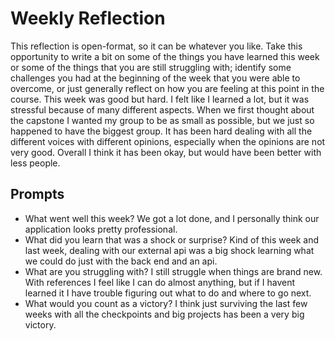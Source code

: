# Weekly Reflection
This reflection is open-format, so it can be whatever you like. Take this opportunity to write a bit on some of the things you have learned this week or some of the things that you are still struggling with; identify some challenges you had at the beginning of the week that you were able to overcome, or just generally reflect on how you are feeling at this point in the course.
This week was good but hard. I felt like I learned a lot, but it was stressful because of many different aspects. When we first thought about the capstone I wanted my group to be as small as possible, but we just so happened to have the biggest group. It has been hard dealing with all the different voices with different opinions, especially when the opinions are not very good. Overall I think it has been okay, but would have been better with less people.
## Prompts
- What went well this week?
We got a lot done, and I personally think our application looks pretty professional.
- What did you learn that was a shock or surprise?
Kind of this week and last week, dealing with our external api was a big shock learning what we could do just with the back end and an api.
- What are you struggling with?
I still struggle when things are brand new. With references I feel like I can do almost anything, but if I havent learned it I have trouble figuring out what to do and where to go next.
- What would you count as a victory?
I think just surviving the last few weeks with all the checkpoints and big projects has been a very big victory.
